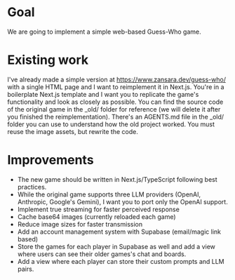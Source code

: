 # Goal
We are going to implement a simple web-based Guess-Who game. 

# Existing work
I've already made a simple version at https://www.zansara.dev/guess-who/ with a single HTML page and I want to reimplement it in Next.js. 
You're in a boilerplate Next.js template and I want you to replicate the game's functionality and look as closely as possible. 
You can find the source code of the original game in the _old/ folder for reference (we will delete it after you finished the reimplementation). 
There's an AGENTS.md file in the _old/ folder you can use to understand how the old project worked. 
You must reuse the image assets, but rewrite the code.

# Improvements
- The new game should be written in Next.js/TypeScript following best practices.
- While the original game supports three LLM providers (OpenAI, Anthropic, Google's Gemini), I want you to port only the OpenAI support.
- Implement true streaming for faster perceived response
- Cache base64 images (currently reloaded each game)
- Reduce image sizes for faster transmission
- Add an account management system with Supabase (email/magic link based)
- Store the games for each player in Supabase as well and add a view where users can see their older games's chat and boards.
- Add a view where each player can store their custom prompts and LLM pairs.
